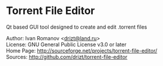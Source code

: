 Torrent File Editor
===================

Qt based GUI tool designed to create and edit .torrent files

Author: Ivan Romanov <[drizt@land.ru](mailto:drizt@land.ru)>  
License: GNU General Public License v3.0 or later  
Home Page: http://sourceforge.net/projects/torrent-file-editor/  
Sources: http://github.com/drizt/torrent-file-editor  
